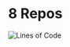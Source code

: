 # 8 Repos


![Lines of Code](https://img.shields.io/badge/lines_of_code-100k-blue?style=for-the-badge&logo=github)
